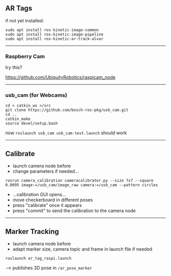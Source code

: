 ## AR Tags

if not yet installed:

```
sudo apt install ros-kinetic-image-common
sudo apt install ros-kinetic-image-pipeline
sudo apt install ros-kinetic-ar-track-alvar
```

---

### Raspberry Cam

try this?

https://github.com/UbiquityRobotics/raspicam_node

---

### usb_cam (for Webcams)

```
cd < catkin_ws >/src
git clone https://github.com/bosch-ros-pkg/usb_cam.git
cd ..
catkin_make
source devel/setup.bash
```

now `roslaunch usb_cam usb_cam-test.launch` should work

---

## Calibrate

* launch camera node before
* change parameters if needed...

```
rosrun camera_calibration cameracalibrator.py --size 7x7 --square 0.0095 image:=/usb_cam/image_raw camera:=/usb_cam --pattern circles
```

* ...calibration GUI opens...
* move checkerboard in different poses
* press "calibrate" once it appears
* press "commit" to send the calibration to the camera node

---

## Marker Tracking

* launch camera node before
* adapt marker size, camera topic and frame in launch file if needed

```
roslaunch ar_tag_raspi.launch
```

--> publishes 3D pose in `/ar_pose_marker`

